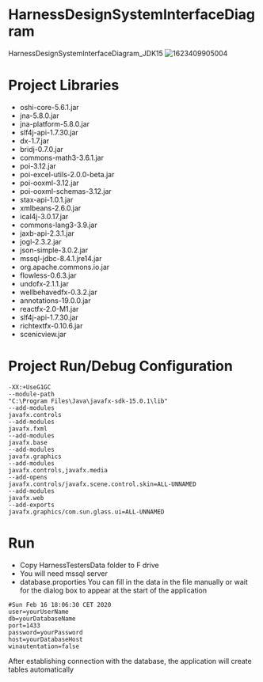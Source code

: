 # HarnessDesignSystemInterfaceDiagram
HarnessDesignSystemInterfaceDiagram_JDK15
![1623409905004](https://user-images.githubusercontent.com/46632727/121735075-eb651280-caf5-11eb-8aaf-4a727acad908.jpg)

# Project Libraries

* oshi-core-5.6.1.jar
* jna-5.8.0.jar
* jna-platform-5.8.0.jar
* slf4j-api-1.7.30.jar
* dx-1.7.jar
* bridj-0.7.0.jar
* commons-math3-3.6.1.jar
* poi-3.12.jar
* poi-excel-utils-2.0.0-beta.jar
* poi-ooxml-3.12.jar
* poi-ooxml-schemas-3.12.jar
* stax-api-1.0.1.jar
* xmlbeans-2.6.0.jar
* ical4j-3.0.17.jar
* commons-lang3-3.9.jar
* jaxb-api-2.3.1.jar
* jogl-2.3.2.jar
* json-simple-3.0.2.jar
* mssql-jdbc-8.4.1.jre14.jar
* org.apache.commons.io.jar
* flowless-0.6.3.jar
* undofx-2.1.1.jar
* wellbehavedfx-0.3.2.jar
* annotations-19.0.0.jar
* reactfx-2.0-M1.jar
* slf4j-api-1.7.30.jar
* richtextfx-0.10.6.jar
* scenicview.jar

# Project Run/Debug Configuration
```
-XX:+UseG1GC
--module-path
"C:\Program Files\Java\javafx-sdk-15.0.1\lib"
--add-modules
javafx.controls
--add-modules
javafx.fxml
--add-modules
javafx.base
--add-modules
javafx.graphics
--add-modules
javafx.controls,javafx.media
--add-opens
javafx.controls/javafx.scene.control.skin=ALL-UNNAMED
--add-modules
javafx.web
--add-exports
javafx.graphics/com.sun.glass.ui=ALL-UNNAMED
```

# Run
* Copy HarnessTestersData folder to F drive
* You will need mssql server
* database.proporties
You can fill in the data in the file manually or wait for the dialog box to appear at the start of the application
```
#Sun Feb 16 18:06:30 CET 2020
user=yourUserName
db=yourDatabaseName
port=1433
password=yourPassword
host=yourDatabaseHost
winautentation=false
```
After establishing connection with the database, the application will create tables automatically
